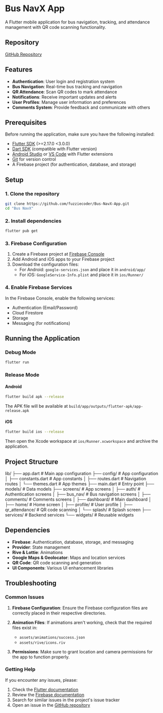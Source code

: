 # Bus NavX App

A Flutter mobile application for bus navigation, tracking, and attendance management with QR code scanning functionality.

## Repository

[GitHub Repository](https://github.com/fuzziecoder/Bus-NavX-App)

## Features

- **Authentication**: User login and registration system
- **Bus Navigation**: Real-time bus tracking and navigation
- **QR Attendance**: Scan QR codes to mark attendance
- **Notifications**: Receive important updates and alerts
- **User Profiles**: Manage user information and preferences
- **Comments System**: Provide feedback and communicate with others

## Prerequisites

Before running the application, make sure you have the following installed:

- [Flutter SDK](https://flutter.dev/docs/get-started/install) (>=2.17.0 <3.0.0)
- [Dart SDK](https://dart.dev/get-dart) (compatible with Flutter version)
- [Android Studio](https://developer.android.com/studio) or [VS Code](https://code.visualstudio.com/) with Flutter extensions
- [Git](https://git-scm.com/downloads) for version control
- A Firebase project (for authentication, database, and storage)

## Setup

### 1. Clone the repository

```bash
git clone https://github.com/fuzziecoder/Bus-NavX-App.git
cd "Bus NavX"
```

### 2. Install dependencies

```bash
flutter pub get
```

### 3. Firebase Configuration

1. Create a Firebase project at [Firebase Console](https://console.firebase.google.com/)
2. Add Android and iOS apps to your Firebase project
3. Download the configuration files:
   - For Android: `google-services.json` and place it in `android/app/`
   - For iOS: `GoogleService-Info.plist` and place it in `ios/Runner/`

### 4. Enable Firebase Services

In the Firebase Console, enable the following services:
- Authentication (Email/Password)
- Cloud Firestore
- Storage
- Messaging (for notifications)

## Running the Application

### Debug Mode

```bash
flutter run
```

### Release Mode

#### Android

```bash
flutter build apk --release
```

The APK file will be available at `build/app/outputs/flutter-apk/app-release.apk`

#### iOS

```bash
flutter build ios --release
```

Then open the Xcode workspace at `ios/Runner.xcworkspace` and archive the application.

## Project Structure


lib/
├── app.dart                 # Main app configuration
├── config/                  # App configuration
│   ├── constants.dart       # App constants
│   ├── routes.dart          # Navigation routes
│   └── themes.dart          # App themes
├── main.dart                # Entry point
├── models/                  # Data models
├── screens/                 # App screens
│   ├── auth/                # Authentication screens
│   ├── bus_nav/             # Bus navigation screens
│   ├── comments/            # Comments screens
│   ├── dashboard/           # Main dashboard
│   ├── home/                # Home screen
│   ├── profile/             # User profile
│   ├── qr_attendance/       # QR code scanning
│   └── splash/              # Splash screen
├── services/                # Backend services
└── widgets/                 # Reusable widgets


## Dependencies

- **Firebase**: Authentication, database, storage, and messaging
- **Provider**: State management
- **Rive & Lottie**: Animations
- **Google Maps & Geolocator**: Maps and location services
- **QR Code**: QR code scanning and generation
- **UI Components**: Various UI enhancement libraries

## Troubleshooting

### Common Issues

1. **Firebase Configuration**: Ensure the Firebase configuration files are correctly placed in their respective directories.

2. **Animation Files**: If animations aren't working, check that the required files exist in:
   - `assets/animations/success.json`
   - `assets/rive/icons.riv`

3. **Permissions**: Make sure to grant location and camera permissions for the app to function properly.

### Getting Help

If you encounter any issues, please:

1. Check the [Flutter documentation](https://flutter.dev/docs)
2. Review the [Firebase documentation](https://firebase.google.com/docs)
3. Search for similar issues in the project's issue tracker
4. Open an issue in the [GitHub repository](https://github.com/fuzziecoder/Bus-NavX-App)
